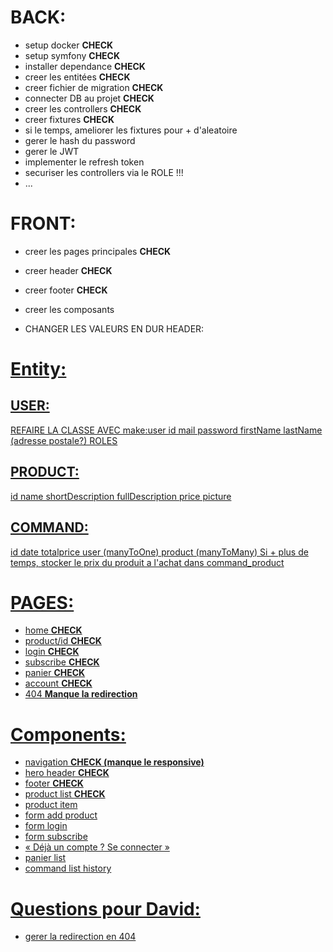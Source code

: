 # BACK:

 - setup docker **CHECK**
 - setup symfony **CHECK**
 - installer dependance **CHECK**
 - creer les entitées **CHECK**
 - creer fichier de migration **CHECK**
 - connecter DB au projet **CHECK**
 - creer les controllers **CHECK**
 - creer fixtures **CHECK**
 - si le temps, ameliorer les fixtures pour + d'aleatoire
 - gerer le hash du password
 - gerer le JWT
 - implementer le refresh token
 - securiser les controllers via le ROLE !!!
 - ...

# FRONT:

 - creer les pages principales **CHECK**
 - creer header **CHECK**
 - creer footer **CHECK**
 - creer les composants

 - CHANGER LES VALEURS EN DUR HEADER: <a href='/user/1/basket'>

# Entity:

## USER:
REFAIRE LA CLASSE AVEC make:user
id
mail
password
firstName
lastName
(adresse postale?)
ROLES


## PRODUCT:
id
name
shortDescription
fullDescription
price
picture

## COMMAND:
id
date
totalprice
user (manyToOne)
product (manyToMany)
Si + plus de temps, stocker le prix du produit a l'achat 
dans command_product

# PAGES:

 - home **CHECK**
 - product/id **CHECK**
 - login **CHECK**
 - subscribe **CHECK**
 - panier **CHECK**
 - account **CHECK**
 - 404 **Manque la redirection**

# Components:

- navigation **CHECK (manque le responsive)**
- hero header **CHECK**
- footer **CHECK**
- product list **CHECK**
- product item
- form add product
- form login
- form subscribe
- « Déjà un compte ? Se connecter »
- panier list
- command list history

# Questions pour David:

- gerer la redirection en 404


